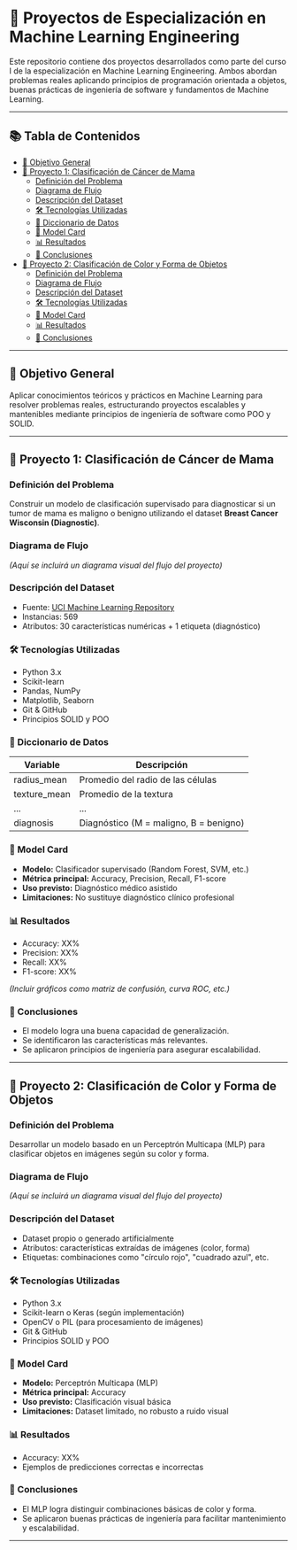 # 🧠 Proyectos de Especialización en Machine Learning Engineering

Este repositorio contiene dos proyectos desarrollados como parte del curso I de la especialización en Machine Learning Engineering. Ambos abordan problemas reales aplicando principios de programación orientada a objetos, buenas prácticas de ingeniería de software y fundamentos de Machine Learning.

---

## 📚 Tabla de Contenidos

- [🎯 Objetivo General](#-objetivo-general)
- [📁 Proyecto 1: Clasificación de Cáncer de Mama](#-proyecto-1-clasificación-de-cáncer-de-mama)
  - [Definición del Problema](#definición-del-problema)
  - [Diagrama de Flujo](#diagrama-de-flujo)
  - [Descripción del Dataset](#descripción-del-dataset)
  - [🛠️ Tecnologías Utilizadas](#️-tecnologías-utilizadas)
  - [📖 Diccionario de Datos](#diccionario-de-datos)
  - [📄 Model Card](#model-card)
  - [📊 Resultados](#resultados)
  - [🧩 Conclusiones](#conclusiones)
- [📁 Proyecto 2: Clasificación de Color y Forma de Objetos](#-proyecto-2-clasificación-de-color-y-forma-de-objetos)
  - [Definición del Problema](#definición-del-problema-1)
  - [Diagrama de Flujo](#diagrama-de-flujo-1)
  - [Descripción del Dataset](#descripción-del-dataset-1)
  - [🛠️ Tecnologías Utilizadas](#️-tecnologías-utilizadas-1)
  - [📄 Model Card](#model-card-1)
  - [📊 Resultados](#resultados-1)
  - [🧩 Conclusiones](#conclusiones-1)

---

## 🎯 Objetivo General

Aplicar conocimientos teóricos y prácticos en Machine Learning para resolver problemas reales, estructurando proyectos escalables y mantenibles mediante principios de ingeniería de software como POO y SOLID.

---

## 📁 Proyecto 1: Clasificación de Cáncer de Mama

### Definición del Problema

Construir un modelo de clasificación supervisado para diagnosticar si un tumor de mama es maligno o benigno utilizando el dataset **Breast Cancer Wisconsin (Diagnostic)**.

### Diagrama de Flujo

_(Aquí se incluirá un diagrama visual del flujo del proyecto)_

### Descripción del Dataset

- Fuente: [UCI Machine Learning Repository](https://archive.ics.uci.edu/ml/datasets/Breast+Cancer+Wisconsin+(Diagnostic))
- Instancias: 569
- Atributos: 30 características numéricas + 1 etiqueta (diagnóstico)

### 🛠️ Tecnologías Utilizadas

- Python 3.x
- Scikit-learn
- Pandas, NumPy
- Matplotlib, Seaborn
- Git & GitHub
- Principios SOLID y POO

### 📖 Diccionario de Datos

| Variable       | Descripción                          |
|----------------|--------------------------------------|
| radius_mean    | Promedio del radio de las células    |
| texture_mean   | Promedio de la textura               |
| ...            | ...                                  |
| diagnosis      | Diagnóstico (M = maligno, B = benigno)|

### 📄 Model Card

- **Modelo:** Clasificador supervisado (Random Forest, SVM, etc.)
- **Métrica principal:** Accuracy, Precision, Recall, F1-score
- **Uso previsto:** Diagnóstico médico asistido
- **Limitaciones:** No sustituye diagnóstico clínico profesional

### 📊 Resultados

- Accuracy: XX%
- Precision: XX%
- Recall: XX%
- F1-score: XX%

_(Incluir gráficos como matriz de confusión, curva ROC, etc.)_

### 🧩 Conclusiones

- El modelo logra una buena capacidad de generalización.
- Se identificaron las características más relevantes.
- Se aplicaron principios de ingeniería para asegurar escalabilidad.

---

## 📁 Proyecto 2: Clasificación de Color y Forma de Objetos

### Definición del Problema

Desarrollar un modelo basado en un Perceptrón Multicapa (MLP) para clasificar objetos en imágenes según su color y forma.

### Diagrama de Flujo

_(Aquí se incluirá un diagrama visual del flujo del proyecto)_

### Descripción del Dataset

- Dataset propio o generado artificialmente
- Atributos: características extraídas de imágenes (color, forma)
- Etiquetas: combinaciones como "círculo rojo", "cuadrado azul", etc.

### 🛠️ Tecnologías Utilizadas

- Python 3.x
- Scikit-learn o Keras (según implementación)
- OpenCV o PIL (para procesamiento de imágenes)
- Git & GitHub
- Principios SOLID y POO

### 📄 Model Card

- **Modelo:** Perceptrón Multicapa (MLP)
- **Métrica principal:** Accuracy
- **Uso previsto:** Clasificación visual básica
- **Limitaciones:** Dataset limitado, no robusto a ruido visual

### 📊 Resultados

- Accuracy: XX%
- Ejemplos de predicciones correctas e incorrectas

### 🧩 Conclusiones

- El MLP logra distinguir combinaciones básicas de color y forma.
- Se aplicaron buenas prácticas de ingeniería para facilitar mantenimiento y escalabilidad.

---



